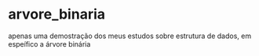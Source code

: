 # arvore_binaria
apenas uma demostração dos meus estudos sobre estrutura de dados, em espeífico a árvore binária
